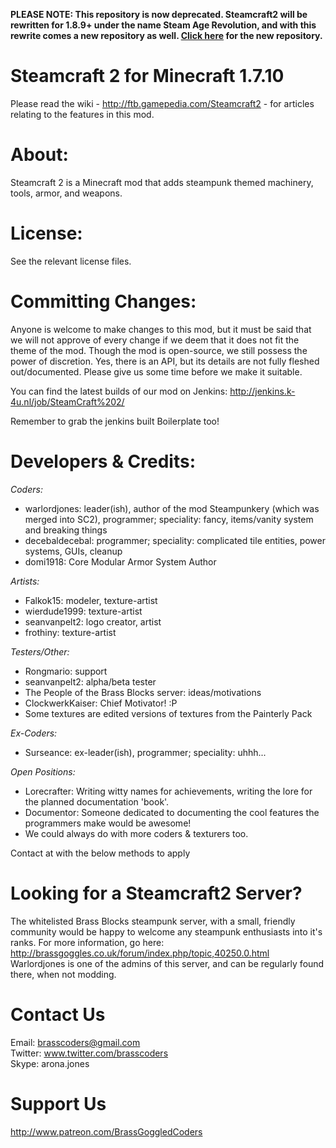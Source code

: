 **PLEASE NOTE: This repository is now deprecated. Steamcraft2 will be rewritten for 1.8.9+ under the name Steam Age Revolution, and with this rewrite comes a new repository as well. [Click here](https://github.com/BrassGoggledCoders/SteamAgeRevolution) for the new repository.**


Steamcraft 2 for Minecraft 1.7.10
================================

Please read the wiki - http://ftb.gamepedia.com/Steamcraft2 - for articles relating to the features in this mod.

About:
======
Steamcraft 2 is a Minecraft mod that adds steampunk themed machinery, tools, armor, and weapons.

License:
========
See the relevant license files.

Committing Changes:
===================
Anyone is welcome to make changes to this mod, but it must be said that we will not approve of
every change if we deem that it does not fit the theme of the mod. Though the mod is open-source,
we still possess the power of discretion. Yes, there is an API, but its details are not fully
fleshed out/documented. Please give us some time before we make it suitable.

You can find the latest builds of our mod on Jenkins:
http://jenkins.k-4u.nl/job/SteamCraft%202/ 

Remember to grab the jenkins built Boilerplate too!

Developers & Credits:
=====================
_Coders:_
* warlordjones: leader(ish), author of the mod Steampunkery (which was merged into SC2), programmer; speciality: fancy, items/vanity system and breaking things
* decebaldecebal: programmer; speciality: complicated tile entities, power systems, GUIs, cleanup
* domi1918: Core Modular Armor System Author

_Artists:_
* Falkok15: modeler, texture-artist
* wierdude1999: texture-artist
* seanvanpelt2: logo creator, artist
* frothiny: texture-artist

_Testers/Other:_
* Rongmario: support
* seanvanpelt2: alpha/beta tester
* The People of the Brass Blocks server: ideas/motivations
* ClockwerkKaiser: Chief Motivator! :P
* Some textures are edited versions of textures from the Painterly Pack

_Ex-Coders:_
* Surseance: ex-leader(ish), programmer; speciality: uhhh...

_Open Positions:_
* Lorecrafter: Writing witty names for achievements, writing the lore for the planned documentation 'book'.
* Documentor: Someone dedicated to documenting the cool features the programmers make would be awesome!
* We could always do with more coders & texturers too.

Contact at with the below methods to apply

Looking for a Steamcraft2 Server?
=================================
The whitelisted Brass Blocks steampunk server, with a small, friendly community would be happy to welcome any steampunk enthusiasts into it's ranks. For more information, go here: http://brassgoggles.co.uk/forum/index.php/topic,40250.0.html Warlordjones is one of the admins of this server, and can be regularly found there, when not modding.

Contact Us
==========
Email: brasscoders@gmail.com <br/>
Twitter: www.twitter.com/brasscoders <br/>
Skype: arona.jones <br/>

Support Us
===========
http://www.patreon.com/BrassGoggledCoders
